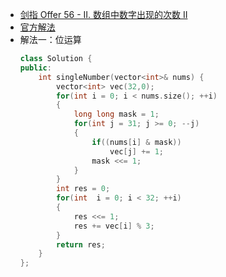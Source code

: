 - [剑指 Offer 56 - II. 数组中数字出现的次数 II](https://leetcode-cn.com/problems/shu-zu-zhong-shu-zi-chu-xian-de-ci-shu-ii-lcof/)
- [官方解法](https://leetcode-cn.com/problems/shu-zu-zhong-shu-zi-chu-xian-de-ci-shu-ii-lcof/solution/mian-shi-ti-56-ii-shu-zu-zhong-shu-zi-chu-xian-d-4/)
- 解法一：位运算
    ```C++
    class Solution {
    public:
        int singleNumber(vector<int>& nums) {
            vector<int> vec(32,0);
            for(int i = 0; i < nums.size(); ++i)
            {
                long long mask = 1;
                for(int j = 31; j >= 0; --j)
                {
                    if((nums[i] & mask))
                        vec[j] += 1;
                    mask <<= 1;
                }
            }
            int res = 0;
            for(int  i = 0; i < 32; ++i)
            {
                res <<= 1;
                res += vec[i] % 3;
            }
            return res;
        }
    };
    ```